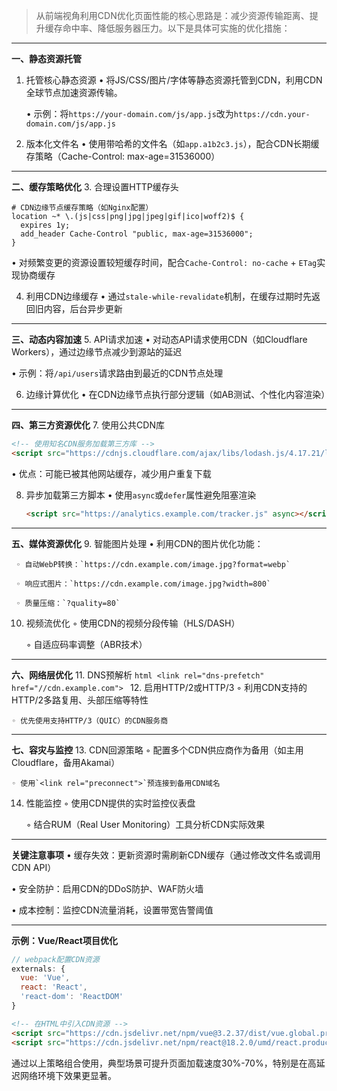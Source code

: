 > 从前端视角利用CDN优化页面性能的核心思路是：减少资源传输距离、提升缓存命中率、降低服务器压力。以下是具体可实施的优化措施：

---

**一、静态资源托管**
1. 托管核心静态资源
   • 将JS/CSS/图片/字体等静态资源托管到CDN，利用CDN全球节点加速资源传输。

   • 示例：将`https://your-domain.com/js/app.js`改为`https://cdn.your-domain.com/js/app.js`


2. 版本化文件名
   • 使用带哈希的文件名（如`app.a1b2c3.js`），配合CDN长期缓存策略（Cache-Control: max-age=31536000）


---

**二、缓存策略优化**
3. 合理设置HTTP缓存头
   ```nginx
   # CDN边缘节点缓存策略（如Nginx配置）
   location ~* \.(js|css|png|jpg|jpeg|gif|ico|woff2)$ {
     expires 1y;
     add_header Cache-Control "public, max-age=31536000";
   }
   ```
   • 对频繁变更的资源设置较短缓存时间，配合`Cache-Control: no-cache` + `ETag`实现协商缓存


4. 利用CDN边缘缓存
   • 通过`stale-while-revalidate`机制，在缓存过期时先返回旧内容，后台异步更新


---

**三、动态内容加速**
5. API请求加速
   • 对动态API请求使用CDN（如Cloudflare Workers），通过边缘节点减少到源站的延迟

   • 示例：将`/api/users`请求路由到最近的CDN节点处理


6. 边缘计算优化
   • 在CDN边缘节点执行部分逻辑（如AB测试、个性化内容渲染）


---

**四、第三方资源优化**
7. 使用公共CDN库
   ```html
   <!-- 使用知名CDN服务加载第三方库 -->
   <script src="https://cdnjs.cloudflare.com/ajax/libs/lodash.js/4.17.21/lodash.min.js"></script>
   ```
   • 优点：可能已被其他网站缓存，减少用户重复下载


8. 异步加载第三方脚本
   • 使用`async`或`defer`属性避免阻塞渲染

   ```html
   <script src="https://analytics.example.com/tracker.js" async></script>
   ```

---

**五、媒体资源优化**
9. 智能图片处理
   • 利用CDN的图片优化功能：

     ◦ 自动WebP转换：`https://cdn.example.com/image.jpg?format=webp`

     ◦ 响应式图片：`https://cdn.example.com/image.jpg?width=800`

     ◦ 质量压缩：`?quality=80`


10. 视频流优化
    ◦ 使用CDN的视频分段传输（HLS/DASH）

    ◦ 自适应码率调整（ABR技术）


---

**六、网络层优化**
11. DNS预解析
    ```html
    <link rel="dns-prefetch" href="//cdn.example.com">
    ```
12. 启用HTTP/2或HTTP/3
    ◦ 利用CDN支持的HTTP/2多路复用、头部压缩等特性

    ◦ 优先使用支持HTTP/3（QUIC）的CDN服务商


---

**七、容灾与监控**
13. CDN回源策略
    ◦ 配置多个CDN供应商作为备用（如主用Cloudflare，备用Akamai）

    ◦ 使用`<link rel="preconnect">`预连接到备用CDN域名


14. 性能监控
    ◦ 使用CDN提供的实时监控仪表盘

    ◦ 结合RUM（Real User Monitoring）工具分析CDN实际效果


---

**关键注意事项**
• 缓存失效：更新资源时需刷新CDN缓存（通过修改文件名或调用CDN API）

• 安全防护：启用CDN的DDoS防护、WAF防火墙

• 成本控制：监控CDN流量消耗，设置带宽告警阈值


---

**示例：Vue/React项目优化**
```javascript
// webpack配置CDN资源
externals: {
  vue: 'Vue',
  react: 'React',
  'react-dom': 'ReactDOM'
}
```
```html
<!-- 在HTML中引入CDN资源 -->
<script src="https://cdn.jsdelivr.net/npm/vue@3.2.37/dist/vue.global.prod.js"></script>
<script src="https://cdn.jsdelivr.net/npm/react@18.2.0/umd/react.production.min.js"></script>
```

通过以上策略组合使用，典型场景可提升页面加载速度30%-70%，特别是在高延迟网络环境下效果更显著。